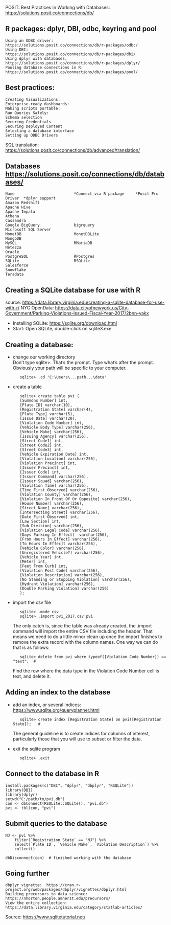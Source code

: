 POSIT: Best Practices in Working with Databases:   https://solutions.posit.co/connections/db/

##  R packages: dplyr, DBI, odbc, keyring and pool
    Using an ODBC driver:                       https://solutions.posit.co/connections/db/r-packages/odbc/
    Using DBI:                                  https://solutions.posit.co/connections/db/r-packages/dbi/
    Using dplyr with databases:                 https://solutions.posit.co/connections/db/r-packages/dplyr/
    Pooling database connections in R:          https://solutions.posit.co/connections/db/r-packages/pool/

## Best practices: 
    Creating Visualizations: 
    Enterprise-ready dashboards:
    Making scripts portable:
    Run Queries Safely:
    Schema selection
    Securing Credentials
    Securing Deployed Content
    Selecting a database interface
    Setting up ODBC Drivers

SQL translation: https://solutions.posit.co/connections/db/advanced/translation/


## Databases                    https://solutions.posit.co/connections/db/databases/
    Name	                      *Connect via R package     *Posit Pro Driver	*dplyr support
    Amazon Redshift	              	                        
    Apache Hive	                
    Apache Impala	        
    Athena	                
    Cassandra	           	
    Google BigQuery	              bigrquery
    Microsoft SQL Server	 
    MonetDB                       MonetDBLite
    MongoDB	                 		
    MySQL	                      RMariaDB
    Netezza	                 		
    Oracle	                 	                	
    PostgreSQL	                  RPostgres
    SQLite		                  RSQLite
    Salesforce	         		    
    Snowflake	         	                  	
    Teradata	         	                  	
  


## Creating a SQLite database for use with R
source: https://data.library.virginia.edu/creating-a-sqlite-database-for-use-with-r/
NYC OpenData: https://data.cityofnewyork.us/City-Government/Parking-Violations-Issued-Fiscal-Year-2017/2bnn-yakx


- Installing SQLite: https://sqlite.org/download.html
- Start: Open SQLite, double-click on sqlite3.exe
## Creating a database: 
   - change our working directory  
       Don’t type sqlite>. That’s the prompt. Type what’s after the prompt. Obviously your path will be specific to your computer.    
       
            sqlite> .cd 'C:\Users\...path...\data'  
        
        
   
   - create a table 
   
            sqlite> create table pvi (
            [Summons Number] int,
            [Plate ID] varchar(10),
            [Registration State] varchar(4),
            [Plate Type] varchar(5),
            [Issue Date] varchar(20),
            [Violation Code Number] int,
            [Vehicle Body Type] varchar(256),
            [Vehicle Make] varchar(256),
            [Issuing Agency] varchar(256),
            [Street Code1] int,
            [Street Code2] int,
            [Street Code3] int,
            [Vehicle Expiration Date] int,
            [Violation Location] varchar(256),
            [Violation Precinct] int,
            [Issuer Precinct] int,
            [Issuer Code] int,
            [Issuer Command] varchar(256),
            [Issuer Squad] varchar(256),
            [Violation Time] varchar(256),
            [Time First Observed] varchar(256),
            [Violation County] varchar(256),
            [Violation In Front Of Or Opposite] varchar(256),
            [House Number] varchar(256),
            [Street Name] varchar(256),
            [Intersecting Street] varchar(256),
            [Date First Observed] int,
            [Law Section] int,
            [Sub Division] varchar(256),
            [Violation Legal Code] varchar(256),
            [Days Parking In Effect]  varchar(256),
            [From Hours In Effect] varchar(256),
            [To Hours In Effec]t varchar(256),
            [Vehicle Color] varchar(256),
            [Unregistered Vehicle?] varchar(256),
            [Vehicle Year] int,
            [Meter] int,
            [Feet From Curb] int,
            [Violation Post Code] varchar(256),
            [Violation Description] varchar(256),
            [No Standing or Stopping Violation] varchar(256),
            [Hydrant Violation] varchar(256),
            [Double Parking Violation] varchar(256)
            );
    
   - import the csv file
        
            sqlite> .mode csv
            sqlite> .import pvi_2017.csv pvi

        The only catch is, since the table was already created, the .import command will import the entire CSV file including the header.
        That means we need to do a little minor clean up once the import finishes to remove the extra record with the column names. 
        One way we can do that is as follows:
       
            sqlite> delete from pvi where typeof([Violation Code Number]) == "text";  # 
            
        Find the row where the data type in the Violation Code Number cell is text, and delete it.
        
## Adding an index to the database
   - add an index, or several indices: https://www.sqlite.org/queryplanner.html
   
            sqlite> create index [Registration State] on pvi([Registration State]);   # 
            
        The general guideline is to create indices for columns of interest, particularly those that you will use to subset or filter the data.
       
   - exit the sqlite program  
    
            sqlite> .exit
        
## Connect to the database in R

    install.packages(c("DBI", "dplyr", "dbplyr", "RSQLite"))
    library(DBI)
    library(dplyr)
    setwd("C:/path/to/pvi.db")
    con <- dbConnect(RSQLite::SQLite(), "pvi.db")
    pvi <- tbl(con, "pvi")
    
## Submit queries to the database
    
    NJ <- pvi %>% 
        filter(`Registration State` == "NJ") %>% 
        select(`Plate ID`, `Vehicle Make`, `Violation Description`) %>% 
        collect()

    dbDisconnect(con)  # finished working with the database

## Going further 
    dbplyr vignette:  https://cran.r-project.org/web/packages/dbplyr/vignettes/dbplyr.html
    Building precursors to data science: https://nhorton.people.amherst.edu/precursors/
    View the entire collection: https://data.library.virginia.edu/category/statlab-articles/
    
    
    
    
    
    
    
    
    
    
    
    
    
    
    
    
    
    
    
    
    
    
    
    

Source: https://www.sqlitetutorial.net/


